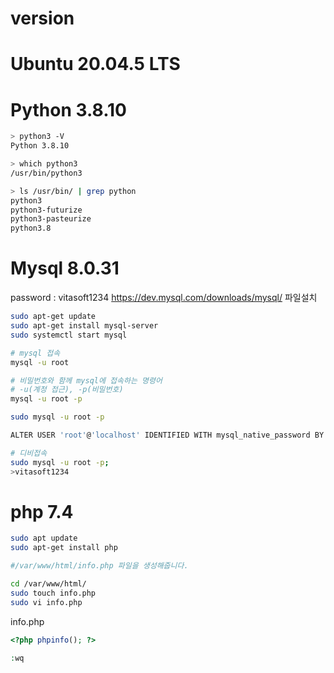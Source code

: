 # version

# Ubuntu 20.04.5 LTS

# Python 3.8.10
```sh
> python3 -V
Python 3.8.10

> which python3
/usr/bin/python3

> ls /usr/bin/ | grep python
python3
python3-futurize
python3-pasteurize
python3.8
```
# Mysql 8.0.31
password : vitasoft1234
https://dev.mysql.com/downloads/mysql/
파일설치 
```sh
sudo apt-get update
sudo apt-get install mysql-server
sudo systemctl start mysql

# mysql 접속
mysql -u root

# 비밀번호와 함께 mysql에 접속하는 명령어
# -u(계정 접근), -p(비밀번호)
mysql -u root -p

sudo mysql -u root -p

ALTER USER 'root'@'localhost' IDENTIFIED WITH mysql_native_password BY '비밀번호입력';
```
```sh
# 디비접속
sudo mysql -u root -p;
>vitasoft1234
```



# php 7.4
```sh
sudo apt update
sudo apt-get install php

#/var/www/html/info.php 파일을 생성해줍니다.

cd /var/www/html/
sudo touch info.php
sudo vi info.php
```
info.php
```php
<?php phpinfo(); ?> 

:wq
```


